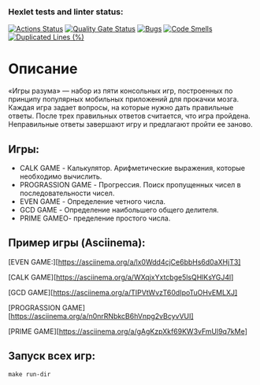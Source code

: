 ### Hexlet tests and linter status:
[![Actions Status](https://github.com/aydar1008/java-project-61/actions/workflows/hexlet-check.yml/badge.svg)](https://github.com/aydar1008/java-project-61/actions)
[![Quality Gate Status](https://sonarcloud.io/api/project_badges/measure?project=aydar1008_java-project-61&metric=alert_status)](https://sonarcloud.io/summary/new_code?id=aydar1008_java-project-61)
[![Bugs](https://sonarcloud.io/api/project_badges/measure?project=aydar1008_java-project-61&metric=bugs)](https://sonarcloud.io/summary/new_code?id=aydar1008_java-project-61)
[![Code Smells](https://sonarcloud.io/api/project_badges/measure?project=aydar1008_java-project-61&metric=code_smells)](https://sonarcloud.io/summary/new_code?id=aydar1008_java-project-61)
[![Duplicated Lines (%)](https://sonarcloud.io/api/project_badges/measure?project=aydar1008_java-project-61&metric=duplicated_lines_density)](https://sonarcloud.io/summary/new_code?id=aydar1008_java-project-61)

# Описание

«Игры разума» — набор из пяти консольных игр, построенных по принципу популярных мобильных приложений для прокачки мозга. Каждая игра задает вопросы, на которые нужно дать правильные ответы. После трех правильных ответов считается, что игра пройдена. Неправильные ответы завершают игру и предлагают пройти ее заново. 

## Игры:

* CALK GAME - Калькулятор. Арифметические выражения, которые необходимо вычислить.
* PROGRASSION GAME - Прогрессия. Поиск пропущенных чисел в последовательности чисел.
* EVEN GAME - Определение четного числа.
* GCD GAME - Определение наибольшего общего делителя.
* PRIME GAMEО- пределение простого числа.
 

## Пример игры (Asciinema):

[EVEN GAME:][https://asciinema.org/a/lx0Wdd4cjCe6bbHs6d0aXHjT3]

[CALK GAME][https://asciinema.org/a/WXqjxYxtcbge5lsQHlKsYGJ4l]

[GCD GAME][https://asciinema.org/a/TIPVtWvzT60dIpoTuOHvEMLXJ]

[PROGRASSION GAME][https://asciinema.org/a/n0nrRNbkcB6hVnpg2vBcyvVUI]

[PRIME GAME][https://asciinema.org/a/gAgKzpXkf69KW3vFmUl9q7kMe]

## Запуск всех игр:
```
make run-dir
```
